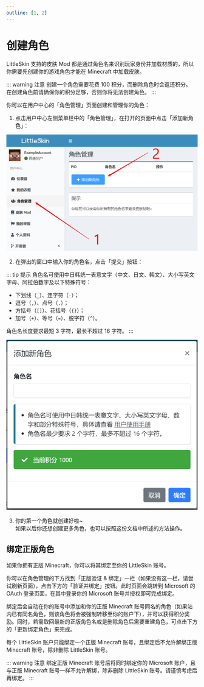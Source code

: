 ```yaml
---
outline: [1, 2]
---
```



# 创建角色

LittleSkin 支持的皮肤 Mod 都是通过角色名来识别玩家身份并加载材质的，所以你需要先创建你的游戏角色才能在 Minecraft 中加载皮肤。

::: warning 注意
创建一个角色需要花费 100 积分，而删除角色时会返还积分。   
在创建角色前请确保你的积分足够，否则你将无法创建角色。
:::

你可以在用户中心的「角色管理」页面创建和管理你的角色：

1. 点击用户中心左侧菜单栏中的「角色管理」，在打开的页面中点击「添加新角色」：

![open-page](./assets/player/open-page.png)

2. 在弹出的窗口中输入你的角色名，点击「提交」按钮：

::: tip 提示
角色名可使用中日韩统一表意文字（中文、日文、韩文）、大小写英文字母、阿拉伯数字及以下特殊符号：

- 下划线（`_`）、连字符（`-`）；
- 逗号（`,`）、点号（`.`）；
- 方括号（`[]`）、花括号（`{}`）；
- 加号（`+`）、等号（`=`）、脱字符（`^`）。 

角色名长度要求最短 3 字符，最长不超过 16 字符。
:::

![input-player-name](./assets/player/input-player-name.png)
    
3. 你的第一个角色就创建好啦~   
如果以后你还想创建更多角色，也可以按照这份文档中所述的方法操作。

## 绑定正版角色

如果你拥有正版 Minecraft，你可以将其绑定至你的 LittleSkin 账号。

你可以在角色管理的下方找到「正版验证 & 绑定」一栏（如果没有这一栏，请尝试刷新页面），点击下方的「验证并绑定」按钮。此时页面会跳转到 Microsoft 的 OAuth 登录页面，在其中登录你的 Microsoft 账号并授权即可完成绑定。

绑定后会自动在你的账号中添加和你的正版 Minecraft 账号同名的角色（如果站内已有同名角色，则该角色将会被强制转移至你的账户下），并可以获得积分奖励。同时，若需取回最新的正版角色名或是删除角色后需要重建角色，可点击下方的「更新绑定角色」来完成。

每个 LittleSkin 账户只能绑定一个正版 Minecraft 账号，且绑定后不允许解绑正版 Minecraft 账号，除非删除 LittleSkin 账号。

::: warning 注意
绑定正版 Minecraft 账号后将同时绑定你的 Microsoft 账户，且与正版 Minecraft 账号一样不允许解绑，除非删除 LittleSkin 账号。请谨慎考虑后再绑定。
:::
